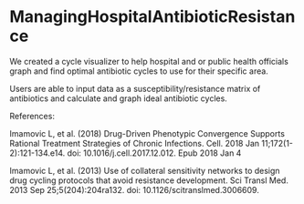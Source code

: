 # ManagingHospitalAntibioticResistance

We created a cycle visualizer to help hospital and or public health officials graph and find optimal antibiotic cycles to use for their specific area. 

Users are able to input data as a susceptibility/resistance matrix of antibiotics and calculate and graph ideal antibiotic cycles.

References:

Imamovic L, et al. (2018) Drug-Driven Phenotypic Convergence Supports Rational Treatment Strategies of Chronic Infections. Cell. 2018 Jan 11;172(1-2):121-134.e14. doi: 10.1016/j.cell.2017.12.012. Epub 2018 Jan 4

Imamovic L, et al. (2013) Use of collateral sensitivity networks to design drug cycling protocols that avoid resistance development. Sci Transl Med. 2013 Sep 25;5(204):204ra132. doi: 10.1126/scitranslmed.3006609.
